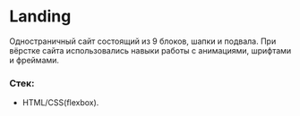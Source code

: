# Landing

Одностраничный сайт состоящий из 9 блоков, шапки и подвала. 
При вёрстке сайта использовались навыки работы с анимациями, шрифтами и фреймами.

### Стек: 
- HTML/CSS(flexbox).
